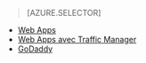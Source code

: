 > [AZURE.SELECTOR]
- [Web Apps](../articles/web-sites-custom-domain-name.md)
- [Web Apps avec Traffic Manager](../articles/web-sites-traffic-manager-custom-domain-name.md)
- [GoDaddy](../articles/web-sites-godaddy-custom-domain-name.md)
<!--HONumber=52--> 
